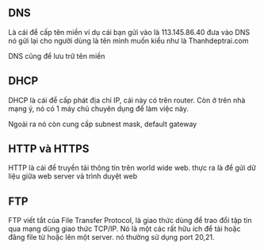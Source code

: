 ## DNS
Là cái để cấp tên miền ví dụ cái bạn gửi vào là 113.145.86.40 đưa vào DNS nó gửi lại cho người dùng là tên mình muốn kiểu như là Thanhdeptrai.com

DNS cũng để lưu trữ tên miền

## DHCP
DHCP là cái để cấp phát địa chỉ IP, cái này có trên router. Còn ở trên nhà mạng ý, nó có 1 máy chủ chuyên dụng để làm việc này.

Ngoài ra nó còn cung cấp subnest mask, default gateway

## HTTP và HTTPS
HTTP là cái để truyền tải thông tin trên world wide web. thực ra là để gửi dữ liệu giữa web server và trình duyệt web

## FTP
FTP viết tắt của File Transfer Protocol, là giao thức dùng để trao đổi tập tin qua mạng dùng giao thức TCP/IP. Nó là một các rất hữu ích để tải hoặc đăng file từ hoặc lên một server. nó thường sử dụng port 20,21.


